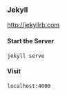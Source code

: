 ### Jekyll
http://jekyllrb.com

#### Start the Server
```
jekyll serve
```

#### Visit
```
localhost:4000
```
